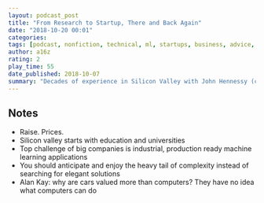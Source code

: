 ```yaml
---
layout: podcast_post
title: "From Research to Startup, There and Back Again"
date: "2018-10-20 00:01"
categories:
tags: [podcast, nonfiction, technical, ml, startups, business, advice, a16z]
author: a16z
rating: 2
play_time: 55
date_published: 2018-10-07
summary: "Decades of experience in Silicon Valley with John Hennessy (current chairman of Alphabet)"
---
```


## Notes

* Raise. Prices.
* Silicon valley starts with education and universities
* Top challenge of big companies is industrial, production ready machine
learning applications
* You should anticipate and enjoy the heavy tail of complexity instead of
searching for elegant solutions
* Alan Kay: why are cars valued more than computers? They have no idea what
  computers can do
